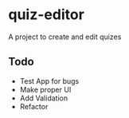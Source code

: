 # quiz-editor
A project to create and edit quizes
## Todo
* Test App for bugs
* Make proper UI
* Add Validation
* Refactor
